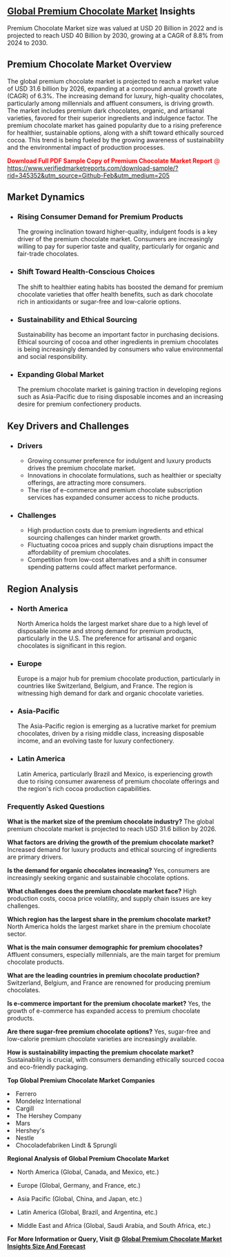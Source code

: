 <h2><a href="https://www.verifiedmarketreports.com/download-sample/?rid=345352&amp;utm_source=Github&amp;utm_medium=205" target="_blank">Global Premium Chocolate Market</a> Insights</h2><p>Premium Chocolate Market size was valued at USD 20 Billion in 2022 and is projected to reach USD 40 Billion by 2030, growing at a CAGR of 8.8% from 2024 to 2030.</p><p> <h2>Premium Chocolate Market Overview</h2> <p>The global premium chocolate market is projected to reach a market value of USD 31.6 billion by 2026, expanding at a compound annual growth rate (CAGR) of 6.3%. The increasing demand for luxury, high-quality chocolates, particularly among millennials and affluent consumers, is driving growth. The market includes premium dark chocolates, organic, and artisanal varieties, favored for their superior ingredients and indulgence factor. The premium chocolate market has gained popularity due to a rising preference for healthier, sustainable options, along with a shift toward ethically sourced cocoa. This trend is being fueled by the growing awareness of sustainability and the environmental impact of production processes.</p> <p><p><span class=""><span style="color: #ff0000;"><strong>Download Full PDF Sample Copy of Premium Chocolate Market Report</strong> @ </span><a href="https://www.verifiedmarketreports.com/download-sample/?rid=345352&amp;utm_source=Github-Feb&amp;utm_medium=205" target="_blank">https://www.verifiedmarketreports.com/download-sample/?rid=345352&amp;utm_source=Github-Feb&amp;utm_medium=205</a></span></p></p> <h2>Market Dynamics</h2> <ul> <li><h3>Rising Consumer Demand for Premium Products</h3> The growing inclination toward higher-quality, indulgent foods is a key driver of the premium chocolate market. Consumers are increasingly willing to pay for superior taste and quality, particularly for organic and fair-trade chocolates.</li> <li><h3>Shift Toward Health-Conscious Choices</h3> The shift to healthier eating habits has boosted the demand for premium chocolate varieties that offer health benefits, such as dark chocolate rich in antioxidants or sugar-free and low-calorie options.</li> <li><h3>Sustainability and Ethical Sourcing</h3> Sustainability has become an important factor in purchasing decisions. Ethical sourcing of cocoa and other ingredients in premium chocolates is being increasingly demanded by consumers who value environmental and social responsibility.</li> <li><h3>Expanding Global Market</h3> The premium chocolate market is gaining traction in developing regions such as Asia-Pacific due to rising disposable incomes and an increasing desire for premium confectionery products.</li> </ul> <h2>Key Drivers and Challenges</h2> <ul> <li><h3>Drivers</h3> <ul> <li>Growing consumer preference for indulgent and luxury products drives the premium chocolate market.</li> <li>Innovations in chocolate formulations, such as healthier or specialty offerings, are attracting more consumers.</li> <li>The rise of e-commerce and premium chocolate subscription services has expanded consumer access to niche products.</li> </ul> </li> <li><h3>Challenges</h3> <ul> <li>High production costs due to premium ingredients and ethical sourcing challenges can hinder market growth.</li> <li>Fluctuating cocoa prices and supply chain disruptions impact the affordability of premium chocolates.</li> <li>Competition from low-cost alternatives and a shift in consumer spending patterns could affect market performance.</li> </ul> </li> </ul> <h2>Region Analysis</h2> <ul> <li><h3>North America</h3> North America holds the largest market share due to a high level of disposable income and strong demand for premium products, particularly in the U.S. The preference for artisanal and organic chocolates is significant in this region.</li> <li><h3>Europe</h3> Europe is a major hub for premium chocolate production, particularly in countries like Switzerland, Belgium, and France. The region is witnessing high demand for dark and organic chocolate varieties.</li> <li><h3>Asia-Pacific</h3> The Asia-Pacific region is emerging as a lucrative market for premium chocolates, driven by a rising middle class, increasing disposable income, and an evolving taste for luxury confectionery.</li> <li><h3>Latin America</h3> Latin America, particularly Brazil and Mexico, is experiencing growth due to rising consumer awareness of premium chocolate offerings and the region's rich cocoa production capabilities.</li> </ul> <h3>Frequently Asked Questions</h3> <p><strong>What is the market size of the premium chocolate industry?</strong> The global premium chocolate market is projected to reach USD 31.6 billion by 2026.</p> <p><strong>What factors are driving the growth of the premium chocolate market?</strong> Increased demand for luxury products and ethical sourcing of ingredients are primary drivers.</p> <p><strong>Is the demand for organic chocolates increasing?</strong> Yes, consumers are increasingly seeking organic and sustainable chocolate options.</p> <p><strong>What challenges does the premium chocolate market face?</strong> High production costs, cocoa price volatility, and supply chain issues are key challenges.</p> <p><strong>Which region has the largest share in the premium chocolate market?</strong> North America holds the largest market share in the premium chocolate sector.</p> <p><strong>What is the main consumer demographic for premium chocolates?</strong> Affluent consumers, especially millennials, are the main target for premium chocolate products.</p> <p><strong>What are the leading countries in premium chocolate production?</strong> Switzerland, Belgium, and France are renowned for producing premium chocolates.</p> <p><strong>Is e-commerce important for the premium chocolate market?</strong> Yes, the growth of e-commerce has expanded access to premium chocolate products.</p> <p><strong>Are there sugar-free premium chocolate options?</strong> Yes, sugar-free and low-calorie premium chocolate varieties are increasingly available.</p> <p><strong>How is sustainability impacting the premium chocolate market?</strong> Sustainability is crucial, with consumers demanding ethically sourced cocoa and eco-friendly packaging.</p> </p><p><strong>Top Global Premium Chocolate Market Companies</strong></p><div data-test-id=""><p><li>Ferrero</li><li> Mondelez International</li><li> Cargill</li><li> The Hershey Company</li><li> Mars</li><li> Hershey's</li><li> Nestle</li><li> Chocoladefabriken Lindt & Sprungli</li></p><div><strong>Regional Analysis of&nbsp;Global Premium Chocolate Market</strong></div><ul><li dir="ltr"><p dir="ltr">North America&nbsp;(Global, Canada, and Mexico, etc.)</p></li><li dir="ltr"><p dir="ltr">Europe (Global, Germany, and France, etc.)</p></li><li dir="ltr"><p dir="ltr">Asia Pacific&nbsp;(Global, China, and Japan, etc.)</p></li><li dir="ltr"><p dir="ltr">Latin America&nbsp;(Global, Brazil, and Argentina, etc.)</p></li><li dir="ltr">Middle East and Africa&nbsp;(Global, Saudi Arabia, and South Africa, etc.)</li></ul><p><strong>For More Information or Query, Visit @&nbsp;</strong><strong><a href="https://www.verifiedmarketreports.com/product/premium-chocolate-market/?utm_source=Github&amp;utm_medium=205" target="_blank">Global Premium Chocolate Market Insights Size And Forecast</a></strong></p></div>
